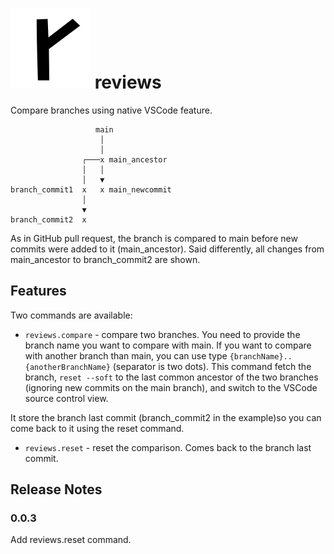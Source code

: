 # ![Alt text](https://raw.githubusercontent.com/mlgarchery/reviews/main/images/reviews.png) reviews


Compare branches using native VSCode feature.

```
                   main
                    │
                    │
                ┌───x main_ancestor
                │   │
                │   ▼
branch_commit1  x   x main_newcommit
                │
                ▼
branch_commit2  x
```

As in GitHub pull request, the branch is compared to main before new commits were added to it (main_ancestor). Said differently, all changes from main_ancestor to branch_commit2 are shown.

## Features

Two commands are available:
* `reviews.compare` - compare two branches. You need to provide the branch name you want to compare with main.
If you want to compare with another branch than main, you can use type `{branchName}..{anotherBranchName}` (separator is two dots).
This command fetch the branch, `reset --soft` to the last common ancestor of the two branches (ignoring new commits on the main branch), and switch to the VSCode source control view.


It store the branch last commit (branch_commit2 in the example)so you can come back to it using the reset command.
* `reviews.reset` - reset the comparison. Comes back to the branch last commit.

## Release Notes

### 0.0.3

Add reviews.reset command.

